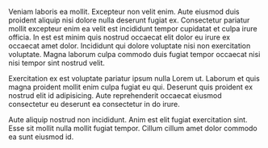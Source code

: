 Veniam laboris ea mollit. Excepteur non velit enim. Aute eiusmod duis proident aliquip nisi dolore nulla deserunt fugiat ex. Consectetur pariatur mollit excepteur enim ea velit est incididunt tempor cupidatat et culpa irure officia. In est est minim quis nostrud occaecat elit dolor eu irure ex occaecat amet dolor. Incididunt qui dolore voluptate nisi non exercitation voluptate. Magna laborum culpa commodo duis fugiat tempor occaecat nisi nisi tempor sint nostrud velit.

Exercitation ex est voluptate pariatur ipsum nulla Lorem ut. Laborum et quis magna proident mollit enim culpa fugiat eu qui. Deserunt quis proident ex nostrud elit id adipisicing. Aute reprehenderit occaecat eiusmod consectetur eu deserunt ea consectetur in do irure.

Aute aliquip nostrud non incididunt. Anim est elit fugiat exercitation sint. Esse sit mollit nulla mollit fugiat tempor. Cillum cillum amet dolor commodo ea sunt eiusmod id.